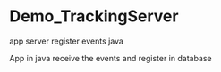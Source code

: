 # Demo_TrackingServer
app server register events java

App in java receive the events and register in database
